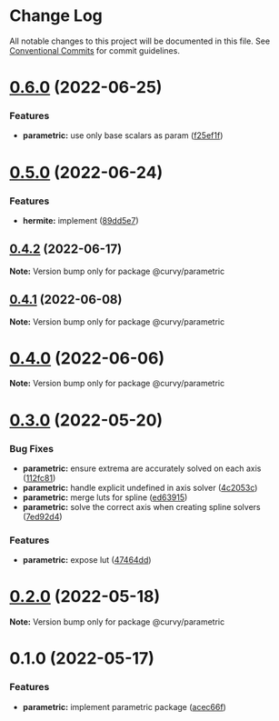 # Change Log

All notable changes to this project will be documented in this file.
See [Conventional Commits](https://conventionalcommits.org) for commit guidelines.

# [0.6.0](https://github.com/tkofh/curvy/compare/@curvy/parametric@0.5.0...@curvy/parametric@0.6.0) (2022-06-25)


### Features

* **parametric:** use only base scalars as param ([f25ef1f](https://github.com/tkofh/curvy/commit/f25ef1f1015b3f327c41274efc4b65b93e1caf21))





# [0.5.0](https://github.com/tkofh/curvy/compare/@curvy/parametric@0.4.2...@curvy/parametric@0.5.0) (2022-06-24)


### Features

* **hermite:** implement ([89dd5e7](https://github.com/tkofh/curvy/commit/89dd5e763dbfd61a3063e944188b572fe8607083))





## [0.4.2](https://github.com/tkofh/curvy/compare/@curvy/parametric@0.4.1...@curvy/parametric@0.4.2) (2022-06-17)

**Note:** Version bump only for package @curvy/parametric





## [0.4.1](https://github.com/tkofh/curvy/compare/@curvy/parametric@0.4.0...@curvy/parametric@0.4.1) (2022-06-08)

**Note:** Version bump only for package @curvy/parametric





# [0.4.0](https://github.com/tkofh/curvy/compare/@curvy/parametric@0.3.0...@curvy/parametric@0.4.0) (2022-06-06)

**Note:** Version bump only for package @curvy/parametric





# [0.3.0](https://github.com/tkofh/curvy/compare/@curvy/parametric@0.2.0...@curvy/parametric@0.3.0) (2022-05-20)


### Bug Fixes

* **parametric:** ensure extrema are accurately solved on each axis ([112fc81](https://github.com/tkofh/curvy/commit/112fc81ae27b48cf052868437e9923f81735555f))
* **parametric:** handle explicit undefined in axis solver ([4c2053c](https://github.com/tkofh/curvy/commit/4c2053cac3e3813c8219d1e172e4a1ca0ce929ab))
* **parametric:** merge luts for spline ([ed63915](https://github.com/tkofh/curvy/commit/ed6391582bedc47af50c1fcf22985f4ccf35f3b4))
* **parametric:** solve the correct axis when creating spline solvers ([7ed92d4](https://github.com/tkofh/curvy/commit/7ed92d4f15f5770e15772eb1b7f0a5a688173691))


### Features

* **parametric:** expose lut ([47464dd](https://github.com/tkofh/curvy/commit/47464dd93f6e161626826f3994c286ca7408542c))





# [0.2.0](https://github.com/tkofh/curvy/compare/@curvy/parametric@0.1.0...@curvy/parametric@0.2.0) (2022-05-18)

**Note:** Version bump only for package @curvy/parametric





# 0.1.0 (2022-05-17)


### Features

* **parametric:** implement parametric package ([acec66f](https://github.com/tkofh/curvy/commit/acec66f2d888e555469b33b5ae00f02c5ed309e4))
